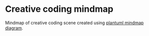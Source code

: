 # Creative coding mindmap

Mindmap of creative coding scene created using [plantuml mindmap diagram](https://plantuml.com/mindmap-diagram).
